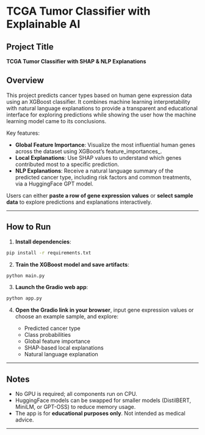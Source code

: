 # TCGA Tumor Classifier with Explainable AI

## Project Title

**TCGA Tumor Classifier with SHAP & NLP Explanations**

## Overview

This project predicts cancer types based on human gene expression data using an XGBoost classifier. It combines machine learning interpretability with natural language explanations to provide a transparent and educational interface for exploring predictions while showing the user how the machine learning model came to its conclusions.

Key features:

* **Global Feature Importance**: Visualize the most influential human genes across the dataset using XGBoost’s feature\_importances\_.
* **Local Explanations**: Use SHAP values to understand which genes contributed most to a specific prediction.
* **NLP Explanations**: Receive a natural language summary of the predicted cancer type, including risk factors and common treatments, via a HuggingFace GPT model.

Users can either **paste a row of gene expression values** or **select sample data** to explore predictions and explanations interactively.

---

## How to Run

1. **Install dependencies**:

```bash
pip install -r requirements.txt
```

2. **Train the XGBoost model and save artifacts**:

```bash
python main.py
```

3. **Launch the Gradio web app**:

```bash
python app.py
```

4. **Open the Gradio link in your browser**, input gene expression values or choose an example sample, and explore:

   * Predicted cancer type
   * Class probabilities
   * Global feature importance
   * SHAP-based local explanations
   * Natural language explanation

---

## Notes

* No GPU is required; all components run on CPU.
* HuggingFace models can be swapped for smaller models (DistilBERT, MiniLM, or GPT-OSS) to reduce memory usage.
* The app is for **educational purposes only**. Not intended as medical advice.

---